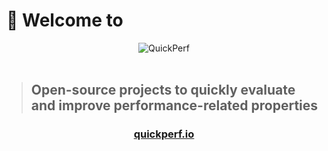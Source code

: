 # 👋 Welcome to

<div align="center">
<img src="https://pbs.twimg.com/profile_banners/926219963333038086/1518645789" alt="QuickPerf"/>
</div><br>

><h2>Open-source projects to quickly evaluate and improve performance-related properties</h2>
<h3 align="center"><a href="https://quickperf.io">quickperf.io</a></h3>
